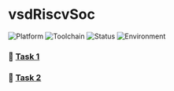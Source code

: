 # vsdRiscvSoc

![Platform](https://img.shields.io/badge/Platform-VirtualBox-orange)
![Toolchain](https://img.shields.io/badge/Toolchain-RISC--V-blue)
![Status](https://img.shields.io/badge/Status-✅%20Complete-brightgreen)
![Environment](https://img.shields.io/badge/Environment-Ubuntu%2022.04-yellow)


### 📂 [Task 1](https://github.com/Adithyan8833/vsdRiscvSoc/tree/main/Task1)  
### 📂 [Task 2](https://github.com/Adithyan8833/vsdRiscvSoc/tree/main/Task2)











    
